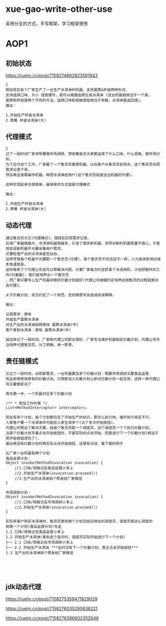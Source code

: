 # xue-gao-write-other-use

采用分支的方式，手写框架，学习框架使用

# AOP1

## 初始状态

https://juejin.cn/post/7158274662823591943

```
1
假如现在有个厂家生产了一台生产冰淇淋的机器，支持蛋筒&杯装两种形式，
支持选择口味、大小 投放硬币，就可以根据选择生成冰淇淋 (这台机器就相当于一个类，
蛋筒和杯装是两个不同的方法，选择口味和规格按钮相当于参数，冰淇淋是返回值)。
输出：

1.开始生产杯装冰淇淋
2.草莓 杯装冰淇淋(大)
```

## 代理模式

```
2
过了一段时间厂家领导要做市场调研，想收集每天大家都选择了什么口味、什么规格，做市场分析。
为了应付这个工作，厂家雇了一个售货员看管机器，以后客户从售货员处购买，这个售货员先把需求记录下来，
然后再去按需操作机器，再把冰淇淋给用户(这个售货员就是这台机器的代理)。

这种实现起来也很简单，最简单的方式就是代理模式

输出：

1.开始生产杯装冰淇淋
2.草莓 杯装冰淇淋(大)
```

## 动态代理

```
通过售货员方式(代理模式)，很轻松实现需求记录。
后来厂家越做越大，冰淇淋机越来越多，引进了很多新机器，领导对新的机器质量不放心，于是规定说新机器不光要采集用户需求，
又要检查产出的冰淇淋是否达标。
这样导致每个机器不光要配一个售货员(代理)，每个售货员干的活还不一样，人力成本和培训成本急速提高。
这时候来了个代理公司说可以帮解决问题，只要厂家每次约定好某个冰淇淋机，计划好额外的工作(拦截器)，我们就培养出一个售货员 
，而厂家只要专心生产机器并做好拦截计划就好(代理公司根据约定培养出销售员的过程就是动态代理)。

关于拦截计划，双方约定了一个规范，否则随便写会造成阅读障碍。

输出：

记录需求：原味
开始生产蛋筒冰淇淋
对生产出的冰淇淋拍照原味 蛋筒冰淇淋(中)
客户拿到冰淇淋：原味 蛋筒冰淇淋(中)

就这样过了一段时间，厂家和代理公司配合很好，厂家专注维护机器制定拦截计划，代理公司专注培养代理售货员，分工明确，单一职责。
```

## 责任链模式

```
又过了一段时间，出现新需求，一台机器要加多个拦截计划：既要市场调研又要食品监督，
而且拒绝修改原有的拦截计划，只想新加入拦截计划让新旧拦截计划一起生效，这样一来代理公司又要做变动了

首先第一步，一个机器对应多个拦截计划

/** * 附加工作列表 */ 
List<MethodInterceptor> interceptors;

现在有多个计划，每个计划都包含了开始生产的标识，那怎么执行呐，循环执行肯定不行，
人家客户要一个冰淇淋你可能给人家生成多个(点了多次开始按钮)。
代理公司想出了解决方案，给每个售货员配一个调度员，这个调度员一个个执行拦截计划，
当某个拦截计划写着点击开始按钮时，不是实际的点击开始，而是进行下一个拦截计划(相当于把开始按钮调包了)，
最后再没有拦截计划时再实际点击开始按钮，这里有点绕，看下面的例子

比厂家一台机器有两个计划
食品监督计划：
Object invoke(MethodInvocation invocation) {
    //1.口味/规格记在食品监督小本上
    //2.开始生产冰淇淋(invocation.proceed())
    //3.生产出的冰淇淋拍个照发给厂家微信
}

市场调研计划：
Object invoke(MethodInvocation invocation) {
    //1.口味/规格记在市场调研小本上
    //2.开始生产冰淇淋(invocation.proceed())
}

实际来客户购买冰淇淋时，售货员拿到两个计划交给召唤出的调度员，调度员是这么调度的
按第一个计划(食品监督计划)先走
1.1 口味/规格记在食品监督小本上
1.2 开始生产冰淇淋(拿到这个指令时，调度员实际开始进行下一个计划)
├── 2.1 口味/规格记在市场调研小本上
├── 2.2 开始生产冰淇淋 ***此时没有下一个拦截计划，真正点击开始按钮***
1.3 生产出的冰淇淋拍个照发给厂家微信





```

## jdk动态代理

https://juejin.cn/post/7158275359471829029

https://juejin.cn/post/7158276035295838221

https://juejin.cn/post/7158276386602352648
